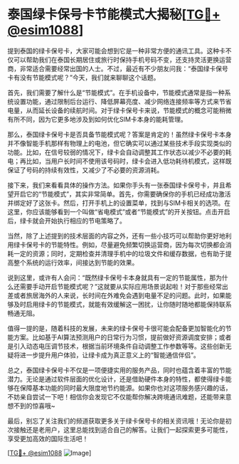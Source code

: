 # 泰国绿卡保号卡节能模式大揭秘[[TG💪+ @esim1088](https://t.me/s/esim1088)]

提到泰国的绿卡保号卡，大家可能会想到它是一种非常方便的通讯工具。这种卡不仅可以帮助我们在泰国长期居住或旅行时保持手机号码不变，还支持灵活更换运营商，非常适合需要经常出国的人士。不过，最近有不少朋友问我：“泰国绿卡保号卡有没有节能模式呢？”今天，我们就来聊聊这个话题。

首先，我们需要了解什么是“节能模式”。在手机设备中，节能模式通常是指一种系统设置功能，通过限制后台运行、降低屏幕亮度、减少网络连接频率等方式来节省电量，从而延长设备的续航时间。对于绿卡保号卡来说，节能模式的概念可能稍微有所不同，因为它更多地涉及到如何优化SIM卡本身的能耗管理。

那么，泰国绿卡保号卡是否具备节能模式呢？答案是肯定的！虽然绿卡保号卡本身并不像智能手机那样有物理上的电池，但它确实可以通过某些技术手段实现类似的功能。比如，在信号较弱的情况下，绿卡会自动调整其工作状态以减少不必要的耗电；再比如，当用户长时间不使用该号码时，绿卡会进入低功耗待机模式，这样既保证了号码的持续有效性，又减少了不必要的资源消耗。

接下来，我们来看看具体的操作方法。如果你手头有一张泰国绿卡保号卡，并且希望开启它的“节能模式”，其实非常简单。首先，你需要确保你的手机已经成功激活并绑定好了这张卡。然后，打开手机上的设置菜单，找到与SIM卡相关的选项。在这里，你应该能够看到一个叫做“省电模式”或者“节能模式”的开关按钮。点击开启后，绿卡就会开始执行相应的节电策略了。

当然，除了上述提到的技术层面的内容之外，还有一些小技巧可以帮助你更好地利用绿卡保号卡的节能特性。例如，尽量避免频繁切换运营商，因为每次切换都会消耗一定的资源；同时，定期检查并清理手机中的垃圾文件和缓存数据，也有助于提高整个系统的运行效率，间接达到节能的效果。

说到这里，或许有人会问：“既然绿卡保号卡本身就具有一定的节能属性，那为什么还需要手动开启节能模式呢？”这就要从实际应用场景说起啦！对于那些经常出差或者旅居海外的人来说，长时间在外难免会遇到电量不足的问题。此时，如果能够及时启用绿卡的节能模式，就能有效缓解这一困扰，让你随时随地都能保持联系畅通无阻。

值得一提的是，随着科技的发展，未来的绿卡保号卡很可能会配备更加智能化的节能方案。比如基于AI算法预测用户的日常行为习惯，提前做好资源调度安排；或者是引入动态电压调节技术，根据当前环境条件自动调整工作参数等等。这些创新无疑将进一步提升用户体验，让绿卡成为真正意义上的“智能通信伴侣”。

总之，泰国绿卡保号卡不仅是一项便捷实用的服务产品，同时也蕴含着丰富的节能潜力。无论是通过软件层面的优化设计，还是借助硬件本身的特性，都使得绿卡能够在保障基本功能的同时最大限度地节约能源。如果你也对这项服务感兴趣的话，不妨亲自尝试一下吧！相信你会发现它不仅能帮你解决跨境通讯难题，还能带来意想不到的惊喜哦~

最后，别忘了关注我们的频道获取更多关于绿卡保号卡的相关资讯哦！无论你是初次接触还是老用户，这里总能找到适合自己的解答。让我们一起探索更多可能性，享受更加高效的国际生活吧！

[[TG💪+ @esim1088](https://t.me/s/esim1088) ![Image](https://i.postimg.cc/4NQfJmqS/Snipaste-2025-05-13-00-14-12.png)]